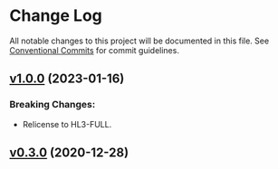 # Change Log

All notable changes to this project will be documented in this file.
See [Conventional Commits](Https://conventionalcommits.org) for commit guidelines.

<!-- changelog -->

## [v1.0.0](https://harton.dev/james/mpl3115a2/compare/v0.3.0...v1.0.0) (2023-01-16)

### Breaking Changes:

- Relicense to HL3-FULL.

## [v0.3.0](https://harton.dev/james/mpl3115a2/compare/v0.3.0...v0.3.0) (2020-12-28)
